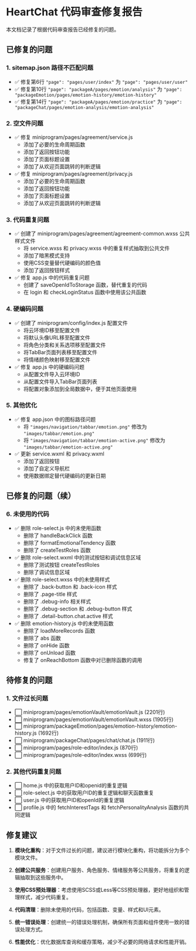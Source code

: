 # HeartChat 代码审查修复报告

本文档记录了根据代码审查报告已经修复的问题。

## 已修复的问题

### 1. sitemap.json 路径不匹配问题
- ✅ 修复第6行 `"page": "pages/user/index"` 为 `"page": "pages/user/user"`
- ✅ 修复第10行 `"page": "packageA/pages/emotion/analysis"` 为 `"page": "packageEmotion/pages/emotion-history/emotion-history"`
- ✅ 修复第14行 `"page": "packageA/pages/emotion/practice"` 为 `"page": "packageChat/pages/emotion-analysis/emotion-analysis"`

### 2. 空文件问题
- ✅ 修复 miniprogram/pages/agreement/service.js
  - 添加了必要的生命周期函数
  - 添加了返回按钮功能
  - 添加了页面标题设置
  - 添加了从欢迎页面跳转的判断逻辑
- ✅ 修复 miniprogram/pages/agreement/privacy.js
  - 添加了必要的生命周期函数
  - 添加了返回按钮功能
  - 添加了页面标题设置
  - 添加了从欢迎页面跳转的判断逻辑

### 3. 代码重复问题
- ✅ 创建了 miniprogram/pages/agreement/agreement-common.wxss 公共样式文件
  - 将 service.wxss 和 privacy.wxss 中的重复样式抽取到公共文件
  - 添加了暗黑模式支持
  - 使用CSS变量替代硬编码的颜色值
  - 添加了返回按钮样式
- ✅ 修复 app.js 中的代码重复问题
  - 创建了 saveOpenIdToStorage 函数，替代重复的代码
  - 在 login 和 checkLoginStatus 函数中使用该公共函数

### 4. 硬编码问题
- ✅ 创建了 miniprogram/config/index.js 配置文件
  - 将云环境ID移至配置文件
  - 将默认头像URL移至配置文件
  - 将角色分类和关系选项移至配置文件
  - 将TabBar页面列表移至配置文件
  - 将情绪颜色映射移至配置文件
- ✅ 修复 app.js 中的硬编码问题
  - 从配置文件导入云环境ID
  - 从配置文件导入TabBar页面列表
  - 将配置对象添加到全局数据中，便于其他页面使用

### 5. 其他优化
- ✅ 修复 app.json 中的图标路径问题
  - 将 `"images/navigation/tabbar/emotion.png"` 修改为 `"images/tabbar/emotion.png"`
  - 将 `"images/navigation/tabbar/emotion-active.png"` 修改为 `"images/tabbar/emotion-active.png"`
- ✅ 更新 service.wxml 和 privacy.wxml
  - 添加了返回按钮
  - 添加了自定义导航栏
  - 使用数据绑定替代硬编码的更新日期

## 已修复的问题（续）

### 6. 未使用的代码
- ✅ 删除 role-select.js 中的未使用函数
  - 删除了 handleBackClick 函数
  - 删除了 formatEmotionalTendency 函数
  - 删除了 createTestRoles 函数
- ✅ 删除 role-select.wxml 中的测试按钮和调试信息区域
  - 删除了测试按钮 createTestRoles
  - 删除了调试信息区域
- ✅ 删除 role-select.wxss 中的未使用样式
  - 删除了 .back-button 和 .back-icon 样式
  - 删除了 .page-title 样式
  - 删除了 .debug-info 相关样式
  - 删除了 .debug-section 和 .debug-button 样式
  - 删除了 .detail-button.chat.active 样式
- ✅ 删除 emotion-history.js 中的未使用函数
  - 删除了 loadMoreRecords 函数
  - 删除了 abs 函数
  - 删除了 onHide 函数
  - 删除了 onUnload 函数
  - 修复了 onReachBottom 函数中对已删除函数的调用

## 待修复的问题

### 1. 文件过长问题
- ⬜ miniprogram/pages/emotionVault/emotionVault.js (2201行)
- ⬜ miniprogram/pages/emotionVault/emotionVault.wxss (1905行)
- ⬜ miniprogram/packageEmotion/pages/emotion-history/emotion-history.js (1692行)
- ⬜ miniprogram/packageChat/pages/chat/chat.js (1911行)
- ⬜ miniprogram/pages/role-editor/index.js (870行)
- ⬜ miniprogram/pages/role-editor/index.wxss (699行)

### 2. 其他代码重复问题
- ⬜ home.js 中的获取用户ID和openid的重复逻辑
- ⬜ role-select.js 中的获取用户ID的重复逻辑和聊天函数重复
- ⬜ user.js 中的获取用户ID和openId的重复逻辑
- ⬜ profile.js 中的 fetchInterestTags 和 fetchPersonalityAnalysis 函数的共同逻辑

## 修复建议

1. **模块化重构**：对于文件过长的问题，建议进行模块化重构，将功能拆分为多个模块文件。

2. **创建公共服务**：创建用户服务、角色服务、情绪服务等公共服务，将重复的逻辑抽取到这些服务中。

3. **使用CSS预处理器**：考虑使用SCSS或Less等CSS预处理器，更好地组织和管理样式，减少代码重复。

4. **代码清理**：删除未使用的代码，包括函数、变量、样式和UI元素。

5. **统一错误处理**：创建统一的错误处理机制，确保所有页面和组件使用一致的错误处理方式。

6. **性能优化**：优化数据库查询和缓存策略，减少不必要的网络请求和性能开销。
